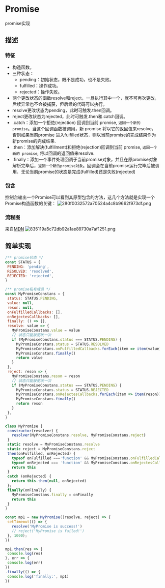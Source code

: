 # Promise
promise实现

## 描述
### 特征
 - 构造函数。
 - 三种状态：
   - pending：初始状态，既不是成功，也不是失败。
   - fulfilled：操作成功。
   - rejected：操作失败。
 - 两个更改状态的函数resolve和reject，一旦执行其中一个，就不可再次更改，后续异常也不会被捕获，但后续的代码可以执行。
 - resolve更改状态为pending，此时可触发.then回调。
 - reject更改状态为rejected，此时可触发.then和.catch回调。
 - .catch：添加一个拒绝(rejection) 回调到当前 promise, `返回一个新的promise`。当这个回调函数被调用，新 promise 将以它的返回值来resolve，否则如果当前promise 进入fulfilled状态，则以当前promise的完成结果作为新promise的完成结果.
 - .then：添加解决(fulfillment)和拒绝(rejection)回调到当前 promise, `返回一个新的 promise`, 将以回调的返回值来resolve.
 - .finally：添加一个事件处理回调于当前promise对象，并且在原promise对象解析完毕后，`返回一个新的promise对象`。回调会在当前promise运行完毕后被调用，无论当前promise的状态是完成(fulfilled)还是失败(rejected)
 
 ### 包含
 控制台输出一个Promise可以看到其原型包含的方法，这几个方法就是实现一个Promise构造函数的关键：
 ![280f0032572a70524a4c8b9662f973df.png](evernotecid://E737D315-B1F0-415E-A135-9274130DD15D/appyinxiangcom/15763441/ENResource/p31)

 ### 流程图
 来自[MDN](https://developer.mozilla.org/zh-CN/docs/Web/JavaScript/Reference/Global_Objects/Promise)
 ![835119a5c72db92a1ae89730a7af1251.png](evernotecid://E737D315-B1F0-415E-A135-9274130DD15D/appyinxiangcom/15763441/ENResource/p29)
 
 ## 简单实现
 
 ```javascript
 /** promise状态 */
const STATUS = {
  PENDING: 'pending',
  RESOLVED: 'resolved',
  REJECTED: 'rejected',
}

/** promise私有成员 */
const MyPromiseConstans = {
  status: STATUS.PENDING,
  value: null,
  reson: null,
  onFulfilledCallbacks: [],
  onRejectesCallbacks: [],
  finally: () => {},
  resolve: value => {
    MyPromiseConstans.value = value
    // 状态只能被更改一次
    if (MyPromiseConstans.status === STATUS.PENDING) {
      MyPromiseConstans.status = STATUS.RESOLVED
      MyPromiseConstans.onFulfilledCallbacks.forEach(item => item(value))
      MyPromiseConstans.finally()
      return value
    }
  },
  reject: reson => {
    MyPromiseConstans.reson = reson
    // 状态只能被更改一次
    if (MyPromiseConstans.status === STATUS.PENDING) {
      MyPromiseConstans.status = STATUS.REJECTED
      MyPromiseConstans.onRejectesCallbacks.forEach(item => item(reson))
      MyPromiseConstans.finally()
      return reson
    }
  },
}

class MyPromise {
  constructor(resolver) {
    resolver(MyPromiseConstans.resolve, MyPromiseConstans.reject)
  }
  static resolve = MyPromiseConstans.resolve
  static reject = MyPromiseConstans.reject
  then(onFulfilled, onRejected) {
    typeof onFulfilled ==='function' && MyPromiseConstans.onFulfilledCallbacks.push(onFulfilled)
    typeof onRejected === 'function' && MyPromiseConstans.onRejectesCallbacks.push(onRejected)
    return this
  }
  catch (onRejected) {
    return this.then(null, onRejected)
  };
  finally(onFinally) {
    MyPromiseConstans.finally = onFinally
    return this
  }
}

const mp1 = new MyPromise((resolve, reject) => {
  setTimeout(() => {
    resolve('MyPromise is success!')
    // reject('MyPromise is failed!')
  }, 1000);
})

mp1.then(res => {
  console.log(res)
}, err => {
  console.log(err)
})
.finally(() => {
  console.log('finally:', mp1)
})
```
